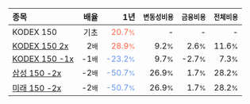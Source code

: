 | **종목** | **배율** | **1년** | **<small>변동성비용</small>** | **<small>금융비용</small>** | **<small>전체비용</small>** |
| :------- | -------: | ------: | --------------: | ------------: | ------------: |
| KODEX 150 | 기초 | <span style="color: tomato">20.7<small>%</small></span> | - | - | - |
| [KODEX 150 2x](/233740/) | 2<small>배</small> | <span style="color: tomato">28.9<small>%</small></span> | 9.2<small>%</small> | 2.6<small>%</small> | 11.6<small>%</small> |
| [KODEX 150 -1x](/251340/) | -1<small>배</small> | <span style="color: cornflowerblue">-23.2<small>%</small></span> | 9.7<small>%</small> | -2.7<small>%</small> | 7.3<small>%</small> |
| [삼성 150 -2x](/530107/) | -2<small>배</small> | <span style="color: cornflowerblue">-50.7<small>%</small></span> | 26.9<small>%</small> | 1.7<small>%</small> | 28.2<small>%</small> |
| [미래 150 -2x](/520057/) | -2<small>배</small> | <span style="color: cornflowerblue">-50.7<small>%</small></span> | 26.9<small>%</small> | 1.7<small>%</small> | 28.2<small>%</small> |